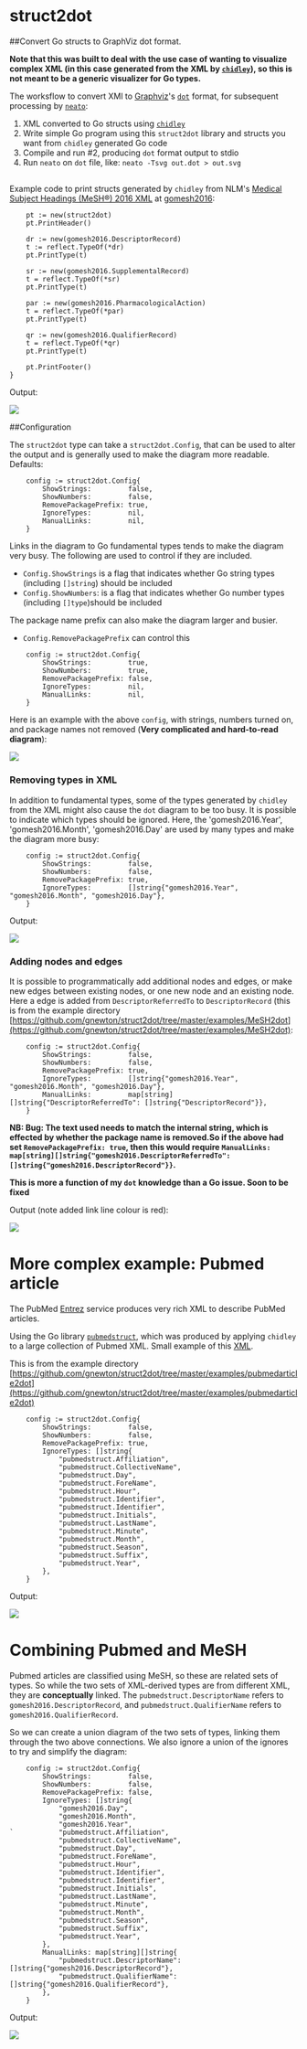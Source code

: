# struct2dot

##Convert Go structs to GraphViz dot format.

**Note that this was built to deal with the use case of wanting to visualize complex XML (in this case generated from the XML by [`chidley`](https://github.com/gnewton/chidley)), so this is not meant to be a generic visualizer for Go types.**

The worksflow to convert XMl to [Graphviz](html://www.graphviz.org)'s [`dot`](https://en.wikipedia.org/wiki/DOT_%28graph_description_language%29) format, for subsequent processing by [`neato`](http://linux.die.net/man/1/neato):

1. XML converted to Go structs using [`chidley`](https://github.com/gnewton/chidley)
2. Write simple Go program using this `struct2dot` library and structs you want from `chidley` generated Go code
3. Compile and run #2, producing `dot` format output to stdio
4. Run `neato` on `dot` file, like: `neato -Tsvg out.dot > out.svg`

##
Example code to print structs generated by `chidley` from NLM's [Medical Subject Headings (MeSH®) 2016 XML](https://www.nlm.nih.gov/mesh/download_mesh.html) at [gomesh2016](https://github.com/gnewton/gomesh2016):
```
	pt := new(struct2dot)
	pt.PrintHeader()

	dr := new(gomesh2016.DescriptorRecord)
	t := reflect.TypeOf(*dr)
	pt.PrintType(t)

	sr := new(gomesh2016.SupplementalRecord)
	t = reflect.TypeOf(*sr)
	pt.PrintType(t)

	par := new(gomesh2016.PharmacologicalAction)
	t = reflect.TypeOf(*par)
	pt.PrintType(t)

	qr := new(gomesh2016.QualifierRecord)
	t = reflect.TypeOf(*qr)
	pt.PrintType(t)

	pt.PrintFooter()
}
```

Output:

<img src="https://gnewton.github.io/repos/struct2dot/meshDefault.svg">

##Configuration

The `struct2dot` type can take a `struct2dot.Config`, that can be used to alter the output and is generally used to make the diagram more readable. Defaults:

```
	config := struct2dot.Config{
		ShowStrings:         false,
		ShowNumbers:         false,
		RemovePackagePrefix: true,
		IgnoreTypes:         nil,
		ManualLinks:         nil,
	}
```

Links in the diagram to Go fundamental types tends to make the diagram very busy.
The following are used to control if they are included.
* `Config.ShowStrings` is a flag that indicates whether Go string types (including `[]string`) should be included
* `Config.ShowNumbers`: is a flag that indicates whether Go number types (including `[]type`)should be included

The package name prefix can also make the diagram larger and busier.
* `Config.RemovePackagePrefix` can control this

```
	config := struct2dot.Config{
		ShowStrings:         true,
		ShowNumbers:         true,
		RemovePackagePrefix: false,
		IgnoreTypes:         nil,
		ManualLinks:         nil,
	}
```

Here is an example with the above `config`, with strings, numbers turned on, and package names not removed (**Very complicated and hard-to-read diagram**):

<img src="https://gnewton.github.io/repos/struct2dot/meshWithStringsAndNumbersAndPackage.svg">


### Removing types in XML
In addition to fundamental types, some of the types generated by `chidley` from the XML might also cause the `dot` diagram to be too busy.
It is possible to indicate which types should be ignored. Here, the 'gomesh2016.Year', 'gomesh2016.Month', 'gomesh2016.Day' are used by many types and make the diagram more busy:

```
	config := struct2dot.Config{
		ShowStrings:         false,
		ShowNumbers:         false,
		RemovePackagePrefix: true,
		IgnoreTypes:         []string{"gomesh2016.Year", "gomesh2016.Month", "gomesh2016.Day"},
	}
```

Output:

<img src="https://gnewton.github.io/repos/struct2dot/meshDefaultWithIgnoreTypes.svg">

### Adding nodes and edges
It is possible to programmatically add additional nodes and edges, or make new edges between existing nodes, or one new node and an existing node.
Here a edge is added from `DescriptorReferredTo` to `DescriptorRecord` (this is from the example directory [https://github.com/gnewton/struct2dot/tree/master/examples/MeSH2dot](https://github.com/gnewton/struct2dot/tree/master/examples/MeSH2dot):

```
	config := struct2dot.Config{
		ShowStrings:         false,
		ShowNumbers:         false,
		RemovePackagePrefix: true,
		IgnoreTypes:         []string{"gomesh2016.Year", "gomesh2016.Month", "gomesh2016.Day"},
		ManualLinks:         map[string][]string{"DescriptorReferredTo": []string{"DescriptorRecord"}},
	}
```

**NB: Bug: The text used needs to match the internal string, which is effected by whether the package name is removed.So if the above had set `RemovePackagePrefix: true`, then this would require `ManualLinks: map[string][]string{"gomesh2016.DescriptorReferredTo": []string{"gomesh2016.DescriptorRecord"}}`.**

**This is more a function of my `dot` knowledge than a Go issue. Soon to be fixed**

Output (note added link line colour is red):

<img src="https://gnewton.github.io/repos/struct2dot/meshDefaultWithIgnoreTypesManualLink.svg">




# More complex example: Pubmed article

The PubMed [Entrez](https://www.ncbi.nlm.nih.gov/books/NBK25497/) service produces very rich XML to describe PubMed articles.

Using the Go library [`pubmedstruct`](github.com/gnewton/pubmedstruct), which was produced by applying `chidley` to a large collection of Pubmed XML.
Small example of this [XML](http://eutils.ncbi.nlm.nih.gov/entrez/eutils/efetch.fcgi?db=pubmed&id=20598978,444444,455555&retmode=xml).

This is from the example directory [https://github.com/gnewton/struct2dot/tree/master/examples/pubmedarticle2dot](https://github.com/gnewton/struct2dot/tree/master/examples/pubmedarticle2dot)


```
	config := struct2dot.Config{
		ShowStrings:         false,
		ShowNumbers:         false,
		RemovePackagePrefix: true,
		IgnoreTypes: []string{
			"pubmedstruct.Affiliation",
			"pubmedstruct.CollectiveName",
			"pubmedstruct.Day",
			"pubmedstruct.ForeName",
			"pubmedstruct.Hour",
			"pubmedstruct.Identifier",
			"pubmedstruct.Identifier",
			"pubmedstruct.Initials",
			"pubmedstruct.LastName",
			"pubmedstruct.Minute",
			"pubmedstruct.Month",
			"pubmedstruct.Season",
			"pubmedstruct.Suffix",
			"pubmedstruct.Year",
		},
	}
```

Output:

<img src="https://gnewton.github.io/repos/struct2dot/pubmedDefaultIgnoreTypes.svg">


# Combining Pubmed and MeSH

Pubmed articles are classified using MeSH, so these are related sets of types.
So while the two sets of XML-derived types are from different XML, they are **conceptually** linked.
The `pubmedstruct.DescriptorName` refers to `gomesh2016.DescriptorRecord`, and
`pubmedstruct.QualifierName` refers to `gomesh2016.QualifierRecord`.

So we can create a union diagram of the two sets of types, linking them through the two above connections.
We also ignore a union of the ignores to try and simplify the diagram:


```
	config := struct2dot.Config{
		ShowStrings:         false,
		ShowNumbers:         false,
		RemovePackagePrefix: false,
		IgnoreTypes: []string{
			"gomesh2016.Day",
			"gomesh2016.Month",
			"gomesh2016.Year",
`			"pubmedstruct.Affiliation",
			"pubmedstruct.CollectiveName",
			"pubmedstruct.Day",
			"pubmedstruct.ForeName",
			"pubmedstruct.Hour",
			"pubmedstruct.Identifier",
			"pubmedstruct.Identifier",
			"pubmedstruct.Initials",
			"pubmedstruct.LastName",
			"pubmedstruct.Minute",
			"pubmedstruct.Month",
			"pubmedstruct.Season",
			"pubmedstruct.Suffix",
			"pubmedstruct.Year",
		},
		ManualLinks: map[string][]string{
			"pubmedstruct.DescriptorName": []string{"gomesh2016.DescriptorRecord"},
			"pubmedstruct.QualifierName":  []string{"gomesh2016.QualifierRecord"},
		},
	}
```

Output:

<img src="https://gnewton.github.io/repos/struct2dot/both.svg">